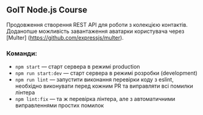 ## GoIT Node.js Course

Продовження створення REST API для роботи з колекцією контактів.
Доданопше можливість завантаження аватарки користувача через [Multer] (https://github.com/expressjs/multer).

### Команди:

- `npm start` &mdash; старт сервера в режимі production
- `npm run start:dev` &mdash; старт сервера в режимі розробки (development)
- `npm run lint` &mdash; запустити виконання перевірки коду з eslint, необхідно виконувати перед кожним PR та виправляти всі помилки лінтера
- `npm lint:fix` &mdash; та ж перевірка лінтера, але з автоматичними виправленнями простих помилок
